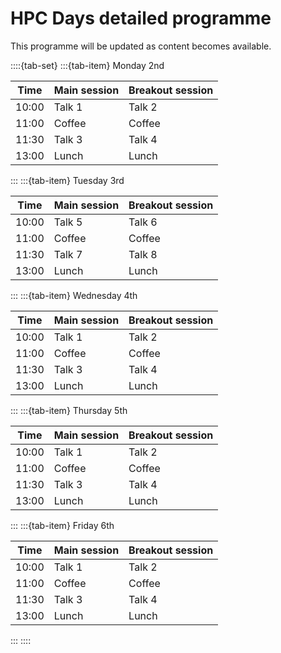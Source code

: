 # HPC Days detailed programme

This programme will be updated as content becomes available.

::::{tab-set}
:::{tab-item} Monday 2nd

| Time | Main session | Breakout session |
| ---- | ------------ | ---------------- |
| 10:00 | Talk 1 | Talk 2 |
| 11:00 | Coffee | Coffee |
| 11:30 | Talk 3 | Talk 4 |
| 13:00 | Lunch | Lunch |


:::
:::{tab-item} Tuesday 3rd

| Time | Main session | Breakout session |
| ---- | ------------ | ---------------- |
| 10:00 | Talk 5 | Talk 6 |
| 11:00 | Coffee | Coffee |
| 11:30 | Talk 7 | Talk 8 |
| 13:00 | Lunch | Lunch |


:::
:::{tab-item} Wednesday 4th

| Time | Main session | Breakout session |
| ---- | ------------ | ---------------- |
| 10:00 | Talk 1 | Talk 2 |
| 11:00 | Coffee | Coffee |
| 11:30 | Talk 3 | Talk 4 |
| 13:00 | Lunch | Lunch |


:::
:::{tab-item} Thursday 5th

| Time | Main session | Breakout session |
| ---- | ------------ | ---------------- |
| 10:00 | Talk 1 | Talk 2 |
| 11:00 | Coffee | Coffee |
| 11:30 | Talk 3 | Talk 4 |
| 13:00 | Lunch | Lunch |


:::
:::{tab-item} Friday 6th

| Time | Main session | Breakout session |
| ---- | ------------ | ---------------- |
| 10:00 | Talk 1 | Talk 2 |
| 11:00 | Coffee | Coffee |
| 11:30 | Talk 3 | Talk 4 |
| 13:00 | Lunch | Lunch |


:::
::::
